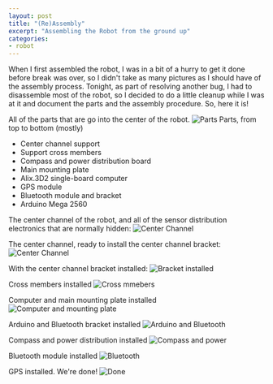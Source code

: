 ```yaml
---
layout: post
title: "(Re)Assembly"
excerpt: "Assembling the Robot from the ground up"
categories:
- robot
---
```


When I first assembled the robot, I was in a bit of a hurry to get it done before break was over, so I didn't take as many pictures as I should have of the assembly process. Tonight, as part of resolving another bug, I had to disassemble most of the robot, so I decided to do a little cleanup while I was at it and document the parts and the assembly procedure. So, here it is!

All of the parts that are go into the center of the robot.
![Parts](/media/2011/01/18/0.jpg)
Parts, from top to bottom (mostly)
* Center channel support
* Support cross members
* Compass and power distribution board
* Main mounting plate
* Alix.3D2 single-board computer
* GPS module
* Bluetooth module and bracket
* Arduino Mega 2560

The center channel of the robot, and all of the sensor distribution electronics that are normally hidden:
![Center Channel](/media/2011/01/18/1.jpg)

The center channel, ready to install the center channel bracket:
![Center Channel](/media/2011/01/18/2.jpg)

With the center channel bracket installed:
![Bracket installed](/media/2011/01/18/3.jpg)

Cross members installed
![Cross mmebers](/media/2011/01/18/4.jpg)

Computer and main mounting plate installed
![Computer and mounting plate](/media/2011/01/18/5.jpg)

Arduino and Bluetooth bracket installed
![Arduino and Bluetooth](/media/2011/01/18/6.jpg)

Compass and power distribution installed
![Compass and power](/media/2011/01/18/7.jpg)

Bluetooth module installed
![Bluetooth](/media/2011/01/18/8.jpg)

GPS installed. We're done!
![Done](/media/2011/01/18/9.jpg)
